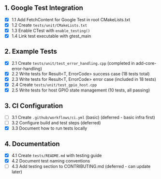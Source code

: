 ## 1. Google Test Integration

- [x] 1.1 Add FetchContent for Google Test in root CMakeLists.txt
- [x] 1.2 Create `tests/unit/CMakeLists.txt`
- [x] 1.3 Enable CTest with `enable_testing()`
- [x] 1.4 Link test executable with gtest_main

## 2. Example Tests

- [x] 2.1 Create `tests/unit/test_error_handling.cpp` (completed in add-core-error-handling)
- [x] 2.2 Write tests for Result<T, ErrorCode> success case (18 tests total)
- [x] 2.3 Write tests for Result<T, ErrorCode> error case (included in 18 tests)
- [x] 2.4 Create `tests/unit/test_gpio_host.cpp`
- [x] 2.5 Write tests for host GPIO state management (10 tests, all passing)

## 3. CI Configuration

- [ ] 3.1 Create `.github/workflows/ci.yml` (basic) (deferred - basic infra first)
- [ ] 3.2 Configure build and test steps (deferred)
- [x] 3.3 Document how to run tests locally

## 4. Documentation

- [x] 4.1 Create `tests/README.md` with testing guide
- [x] 4.2 Document test naming conventions
- [ ] 4.3 Add testing section to CONTRIBUTING.md (deferred - can update later)
